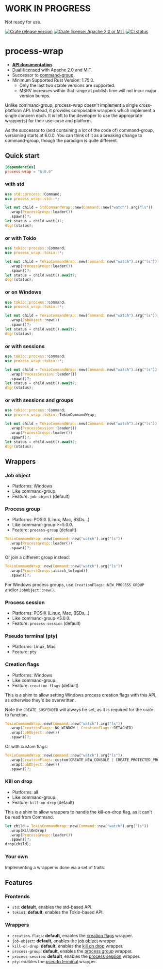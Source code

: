 # WORK IN PROGRESS

Not ready for use.

[![Crate release version](https://flat.badgen.net/crates/v/process-wrap)](https://crates.io/crates/process-wrap)
[![Crate license: Apache 2.0 or MIT](https://flat.badgen.net/badge/license/Apache%202.0%20or%20MIT)][copyright]
[![CI status](https://github.com/watchexec/process-wrap/actions/workflows/test.yml/badge.svg)](https://github.com/watchexec/process-wrap/actions/workflows/test.yml)

# process-wrap

- **[API documentation][docs]**.
- [Dual-licensed][copyright] with Apache 2.0 and MIT.
- Successor to [command-group](https://github.com/watchexec/command-group).
- Minimum Supported Rust Version: 1.75.0.
  - Only the last two stable versions are supported.
  - MSRV increases within that range at publish time will not incur major version bumps.

[copyright]: ./COPYRIGHT
[docs]: https://docs.rs/process-wrap

Unlike command-group, process-wrap doesn't implement a single cross-platform API.
Instead, it provides composable wrappers which implement a single concern each.
It is left to the developer to use the appropriate wrapper(s) for their use-case and platform.

As the successor to (and containing a lot of the code of) command-group, versioning starts at 6.0.0.
You can think of it as a breaking change to command-group, though the paradigm is quite different.

## Quick start

```toml
[dependencies]
process-wrap = "6.0.0"
```

### with std

```rust
use std::process::Command;
use process_wrap::std::*;

let mut child = StdCommandWrap::new(Command::new("watch").arg("ls"))
  .wrap(ProcessGroup::leader())
  .spawn()?;
let status = child.wait()?;
dbg!(status);
```

### or with Tokio

```rust
use tokio::process::Command;
use process_wrap::tokio::*;

let mut child = TokioCommandWrap::new(Command::new("watch").arg("ls"))
  .wrap(ProcessGroup::leader())
  .spawn()?;
let status = child.wait().await?;
dbg!(status);
```

### or on Windows

```rust
use tokio::process::Command;
use process_wrap::tokio::*;

let mut child = TokioCommandWrap::new(Command::new("watch").arg("ls"))
  .wrap(JobObject::new())
  .spawn()?;
let status = child.wait().await?;
dbg!(status);
```

### or with sessions

```rust
use tokio::process::Command;
use process_wrap::tokio::*;

let mut child = TokioCommandWrap::new(Command::new("watch").arg("ls"))
  .wrap(ProcessSession::leader())
  .spawn()?;
let status = child.wait().await?;
dbg!(status);
```

### or with sessions and groups

```rust
use tokio::process::Command;
use process_wrap::tokio::TokioCommandWrap;

let mut child = TokioCommandWrap::new(Command::new("watch").arg("ls"))
  .wrap(ProcessSession::leader())
  .wrap(ProcessGroup::leader())
  .spawn()?;
let status = child.wait().await?;
dbg!(status);
```

## Wrappers

### Job object

- Platforms: Windows
- Like command-group.
- Feature: `job-object` (default)

### Process group

- Platforms: POSIX (Linux, Mac, BSDs...)
- Like command-group >=5.0.0.
- Feature: `process-group` (default)

```rust
TokioCommandWrap::new(Command::new("watch").arg("ls"))
  .wrap(ProcessGroup::leader())
  .spawn()?;
```

Or join a different group instead:

```rust
TokioCommandWrap::new(Command::new("watch").arg("ls"))
  .wrap(ProcessGroup::attach_to(pgid))
  .spawn()?;
```

For Windows process groups, use `CreationFlags::NEW_PROCESS_GROUP` and/or `JobObject::new()`.

### Process session

- Platforms: POSIX (Linux, Mac, BSDs...)
- Like command-group <5.0.0.
- Feature: `process-session` (default)

### Pseudo terminal (pty)

- Platforms: Linux, Mac
- Feature: `pty`

### Creation flags

- Platforms: Windows
- Like command-group.
- Feature: `creation-flags` (default)

This is a shim to allow setting Windows process creation flags with this API, as otherwise they'd be overwritten.

Note the `CREATE_SUSPENDED` will always be set, as it is required for the crate to function.

```rust
TokioCommandWrap::new(Command::new("watch").arg("ls"))
  .wrap(CreationFlags::NO_WINDOW | CreationFlags::DETACHED)
  .wrap(JobObject::new())
  .spawn()?;
```

Or with custom flags:

```rust
TokioCommandWrap::new(Command::new("watch").arg("ls"))
  .wrap(CreationFlags::custom(CREATE_NEW_CONSOLE | CREATE_PROTECTED_PROCESS))
  .wrap(JobObject::new())
  .spawn()?;
```

### Kill on drop

- Platforms: all
- Like command-group.
- Feature: `kill-on-drop` (default)

This is a shim to allow wrappers to handle the kill-on-drop flag, as it can't be read from Command.

```rust
let child = TokioCommandWrap::new(Command::new("watch").arg("ls"))
  .wrap(KillOnDrop)
  .wrap(ProcessGroup::leader())
  .spawn()?;
drop(child);
```

### Your own

Implementing a wrapper is done via a set of traits.

## Features

### Frontends

- `std`: **default**, enables the std-based API.
- `tokio1`: **default**, enables the Tokio-based API.

### Wrappers

- `creation-flags`: **default**, enables the [creation flags](#creation-flags) wrapper.
- `job-object`: **default**, enables the [job object](#job-object) wrapper.
- `kill-on-drop`: **default**, enables the [kill on drop](#kill-on-drop) wrapper.
- `process-group`: **default**, enables the [process group](#process-group) wrapper.
- `process-session`: **default**, enables the [process session](#process-session) wrapper.
- `pty`: enables the [pseudo terminal](#pseudo-terminal-pty) wrapper.
